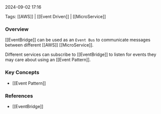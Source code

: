 
2024-09-02 17:16

Tags: [[AWS]] | [[Event Driven]] | [[MicroService]]

### Overview
[[EventBridge]] can be used as an `Event Bus` to communicate messages between different [[AWS]] [[MicroService]]. 

Different services can subscribe to [[EventBridge]] to listen for events they may care about using an [[Event Pattern]].

### Key Concepts
- [[Event Pattern]]

### References
- [[EventBridge]]

